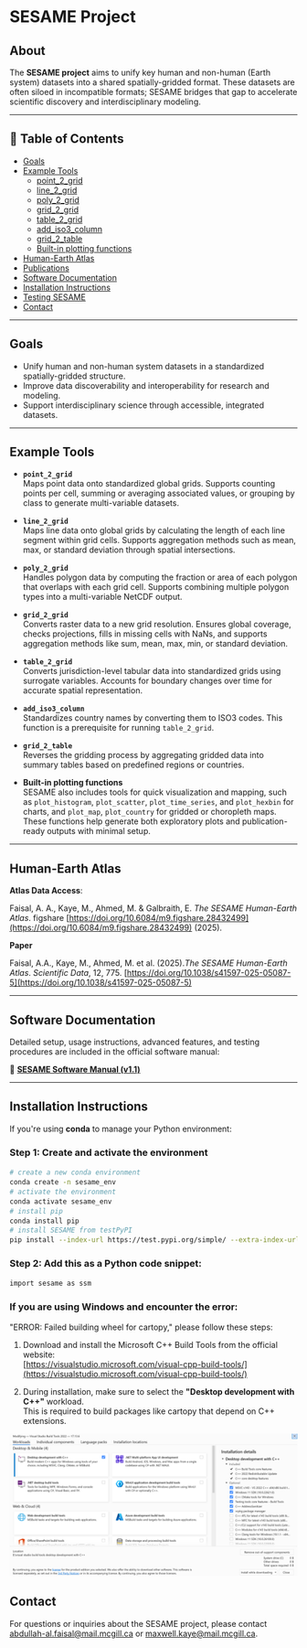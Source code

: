 # SESAME Project

## About

The **SESAME project** aims to unify key human and non-human (Earth system) datasets into a shared spatially-gridded format. These datasets are often siloed in incompatible formats; SESAME bridges that gap to accelerate scientific discovery and interdisciplinary modeling.

---

## 📑 Table of Contents

- [Goals](#-goals)
- [Example Tools](#️-example-tools)
  - [point_2_grid](#point_2_grid)
  - [line_2_grid](#line_2_grid)
  - [poly_2_grid](#poly_2_grid)
  - [grid_2_grid](#grid_2_grid)
  - [table_2_grid](#table_2_grid)
  - [add_iso3_column](#add_iso3_column)
  - [grid_2_table](#grid_2_table)
  - [Built-in plotting functions](#built-in-plotting-functions)
- [Human-Earth Atlas](#-human-earth-atlas)
- [Publications](#-publications)
- [Software Documentation](#-software-documentation)
- [Installation Instructions](#-installation-instructions)
- [Testing SESAME](#-testing-sesame)
- [Contact](#contact)

---

## Goals

- Unify human and non-human system datasets in a standardized spatially-gridded structure.
- Improve data discoverability and interoperability for research and modeling.
- Support interdisciplinary science through accessible, integrated datasets.

---

## Example Tools

- **`point_2_grid`**  
  Maps point data onto standardized global grids. Supports counting points per cell, summing or averaging associated values, or grouping by class to generate multi-variable datasets.

- **`line_2_grid`**  
  Maps line data onto global grids by calculating the length of each line segment within grid cells. Supports aggregation methods such as mean, max, or standard deviation through spatial intersections.

- **`poly_2_grid`**  
  Handles polygon data by computing the fraction or area of each polygon that overlaps with each grid cell. Supports combining multiple polygon types into a multi-variable NetCDF output.

- **`grid_2_grid`**  
  Converts raster data to a new grid resolution. Ensures global coverage, checks projections, fills in missing cells with NaNs, and supports aggregation methods like sum, mean, max, min, or standard deviation.

- **`table_2_grid`**  
  Converts jurisdiction-level tabular data into standardized grids using surrogate variables. Accounts for boundary changes over time for accurate spatial representation.

- **`add_iso3_column`**  
  Standardizes country names by converting them to ISO3 codes. This function is a prerequisite for running `table_2_grid`.

- **`grid_2_table`**  
  Reverses the gridding process by aggregating gridded data into summary tables based on predefined regions or countries.

- **Built-in plotting functions**  
  SESAME also includes tools for quick visualization and mapping, such as `plot_histogram`, `plot_scatter`, `plot_time_series`, and `plot_hexbin` for charts, and `plot_map`, `plot_country` for gridded or choropleth maps. These functions help generate both exploratory plots and publication-ready outputs with minimal setup.

---

## Human-Earth Atlas

**Atlas Data Access**:

Faisal, A. A., Kaye, M., Ahmed, M. & Galbraith, E. _The SESAME Human-Earth Atlas_. figshare [https://doi.org/10.6084/m9.figshare.28432499](https://doi.org/10.6084/m9.figshare.28432499) (2025).  

**Paper**

Faisal, A.A., Kaye, M., Ahmed, M. et al. (2025)._The SESAME Human-Earth Atlas_. *Scientific Data*, 12, 775. [https://doi.org/10.1038/s41597-025-05087-5](https://doi.org/10.1038/s41597-025-05087-5)

---

## Software Documentation

Detailed setup, usage instructions, advanced features, and testing procedures are included in the official software manual:

📄 [**SESAME Software Manual (v1.1)**](https://a2faisal.github.io/SESAME/)

---

## Installation Instructions

If you're using **conda** to manage your Python environment:

### Step 1: Create and activate the environment

```bash
# create a new conda environment
conda create -n sesame_env
# activate the environment
conda activate sesame_env
# install pip
conda install pip
# install SESAME from testPyPI
pip install --index-url https://test.pypi.org/simple/ --extra-index-url https://pypi.org/simple sesame-iesd==0.1.0
```
### Step 2: Add this as a Python code snippet:
```bash
import sesame as ssm 
```

### If you are using Windows and encounter the error: 
"ERROR: Failed building wheel for cartopy," please follow these steps:

1. Download and install the Microsoft C++ Build Tools from the official website:  
   [https://visualstudio.microsoft.com/visual-cpp-build-tools/](https://visualstudio.microsoft.com/visual-cpp-build-tools/)

2. During installation, make sure to select the **"Desktop development with C++"** workload.  
   This is required to build packages like cartopy that depend on C++ extensions.

![Visual Studio Build Tools Installation](https://github.com/A2Faisal/SESAME/blob/main/docs/images/vs_build_tools.png)


## Contact
For questions or inquiries about the SESAME project, please contact [abdullah-al.faisal@mail.mcgill.ca](mailto:abdullah-al.faisal@mail.mcgill.ca) or [maxwell.kaye@mail.mcgill.ca](mailto:maxwell.kaye@mail.mcgill.ca).
